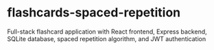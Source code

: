 # flashcards-spaced-repetition
Full-stack flashcard application with React frontend, Express backend, SQLite database, spaced repetition algorithm, and JWT authentication
